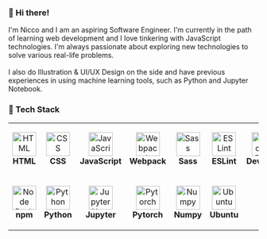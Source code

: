 ### 👋 Hi there! 
<div align="left">
    I'm Nicco and I am an aspiring Software Engineer. I'm currently in the path of learning web development and I love tinkering with JavaScript technologies. 
    I'm always passionate about exploring new technologies to solve various real-life problems.<br><br>
    I also do Illustration & UI/UX Design on the side and have previous experiences in using machine learning tools, such as Python and Jupyter Notebook.

    
</div>

### 🔧 Tech Stack 

<table>
    <tr>
        <td align="center" height="108" width="108">
            <img
                src="https://cdn.jsdelivr.net/gh/devicons/devicon/icons/html5/html5-plain.svg"
                width="48"
                height="48"
                alt="HTML"
              />
            <br /><strong>HTML</strong>
        </td>
        <td align="center" height="108" width="108">
            <img
                src="https://cdn.jsdelivr.net/gh/devicons/devicon/icons/css3/css3-plain.svg"
                width="48"
                height="48"
                alt="CSS"
              />
            <br /><strong>CSS</strong>
        </td>
        <td align="center" height="108" width="108">
            <img
                src="https://cdn.jsdelivr.net/gh/devicons/devicon/icons/javascript/javascript-plain.svg"
                width="48"
                height="48"
                alt="JavaScript"
              />
            <br /><strong>JavaScript</strong>
        </td>
        <td align="center" height="108" width="108"> 
            <img src="https://cdn.jsdelivr.net/gh/devicons/devicon/icons/webpack/webpack-original.svg"
                width="48"
                height="48"
                alt="Webpack"
                />
            <br /><strong>Webpack</strong>
        </td>
        <td align="center" height="108" width="108"> 
            <img src="https://cdn.jsdelivr.net/gh/devicons/devicon/icons/sass/sass-original.svg"
                width="48"
                height="48"
                alt="Sass"
                />
            <br /><strong>Sass</strong>
        </td>
         <td align="center" height="108" width="108"> 
            <img src="https://cdn.jsdelivr.net/gh/devicons/devicon/icons/eslint/eslint-original.svg" 
                width="48"
                height="48"
                alt="ESLint"
                />
            <br /><strong>ESLint</strong>
        </td>
        <td align="center" height="108" width="108"> 
            <img src="https://cdn.jsdelivr.net/gh/devicons/devicon/icons/chrome/chrome-plain.svg" 
                width="48"
                height="48"
                alt="Chrome Devtools"/>
            <br /><strong>Devtools</strong>
        </td>
        <td align="center" height="108" width="108"> 
            <img src="https://cdn.jsdelivr.net/gh/devicons/devicon/icons/git/git-original.svg" 
                width="48"
                height="48"
                alt="Git"/>
            <br /><strong>Git</strong>
        </td>
     </tr>
    <tr>
        <td align="center" height="108" width="108"> 
            <img src="https://cdn.jsdelivr.net/gh/devicons/devicon/icons/npm/npm-original-wordmark.svg" 
                width="48"
                height="48"
                alt="Node Package Manager"/>
            <br /><strong>npm</strong>
        </td>
        <td align="center" height="108" width="108"> 
            <img src="https://cdn.jsdelivr.net/gh/devicons/devicon/icons/python/python-plain.svg"
                width="48"
                height="48"
                alt="Python"
                />
            <br /><strong>Python</strong>
        </td>
        <td align="center" height="108" width="108"> 
            <img src="https://cdn.jsdelivr.net/gh/devicons/devicon/icons/jupyter/jupyter-original.svg" 
                width="48"
                height="48"
                alt="Jupyter Notebook"/>
            <br /><strong>Jupyter</strong>
        </td>
        <td align="center" height="108" width="108">
            <img src="https://cdn.jsdelivr.net/gh/devicons/devicon/icons/pytorch/pytorch-original.svg" 
                width="48"
                height="48"
                alt="Pytorch"/>
            <br /><strong>Pytorch</strong>
        </td>
        <td align="center" height="108" width="108">
            <img src="https://cdn.jsdelivr.net/gh/devicons/devicon/icons/numpy/numpy-original.svg" 
                width="48"
                height="48"
                alt="Numpy"/>
            <br /><strong>Numpy</strong>
        </td>
        <td align="center" height="108" width="108">
            <img src="https://cdn.jsdelivr.net/gh/devicons/devicon/icons/ubuntu/ubuntu-plain.svg"
                width="48"
                height="48"
                alt="Ubuntu"/>
            <br /><strong>Ubuntu</strong>
        </td>
    </tr>
</table>
